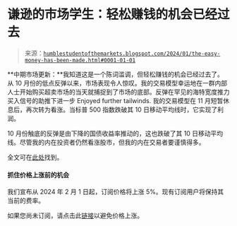 <!--yml

类别：未分类

日期：2024-05-18 01:21:13

-->

# 谦逊的市场学生：轻松赚钱的机会已经过去

> 来源：[`humblestudentofthemarkets.blogspot.com/2024/01/the-easy-money-has-been-made.html#0001-01-01`](https://humblestudentofthemarkets.blogspot.com/2024/01/the-easy-money-has-been-made.html#0001-01-01)

**中期市场更新：**我知道这是一个陈词滥调，但轻松赚钱的机会已经过去了。从 10 月份的低点反弹以来，市场表现令人惊叹。我的交易模型幸运地在一群内部人士开始购买超卖市场的当天就捕捉到了市场的底部。反弹在罕见的海特宽度推力买入信号的助推下进一步 Enjoyed further tailwinds. 我的交易模型在 11 月短暂休息后，再次转为看涨。当标普 500 指数跌破其 10 日移动平均线时，它实现了利润。

10 月份触底的反弹是由下降的国债收益率推动的，这也跌破了其 10 日移动平均线。尽管我的内在投资者仍然看涨股市，但我的内在交易者要谨慎得多。

全文可在[此处](https://humblestudentofthemarkets.com/2024/01/03/the-easy-money-has-been-made/)找到。

#### 抓住价格上涨前的机会

我们宣布从 2024 年 2 月 1 日起，订阅价格将上涨 5%。现有订阅用户将保持其当前的费率。

如果您尚未订阅，请点击此[链接](https://humblestudentofthemarkets.com/shop-2/?orderby=price)以避免价格上涨。
